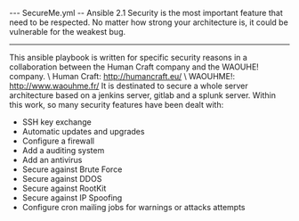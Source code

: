 ---                             SecureMe.yml -- Ansible 2.1
Security is the most important feature that need to be respected.
No matter how strong your architecture is, it could be vulnerable for the weakest bug.

---
This ansible playbook is written for specific security reasons in a collaboration between the Human Craft company and the WAOUHE! company.
  \\ Human Craft: http://humancraft.eu/
  \\ WAOUHME!: http://www.waouhme.fr/
It is destinated to secure a whole server architecture based on a jenkins server,
gitlab and a splunk server.
Within this work, so many security features have been dealt with:
  - SSH key exchange
  - Automatic updates and upgrades
  - Configure a firewall
  - Add a auditing system
  - Add an antivirus
  - Secure against Brute Force
  - Secure against DDOS
  - Secure against RootKit
  - Secure against IP Spoofing
  - Configure cron mailing jobs for warnings or attacks attempts

